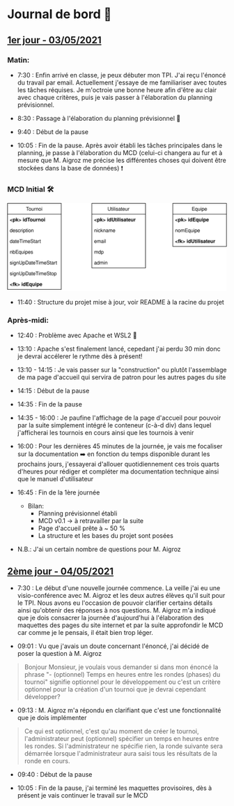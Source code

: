 # Journal de bord 📝

## <u>1er jour - 03/05/2021</u>

### Matin:

- 7:30 : Enfin arrivé en classe, je peux débuter mon TPI. J'ai reçu l'énoncé du travail par email. Actuellement j'essaye de me familiariser avec toutes les tâches réquises. Je m'octroie une bonne heure afin d'être au clair avec chaque critères, puis je vais passer à l'élaboration du planning prévisionnel.

- 8:30 : Passage à l'élaboration du planning prévisionnel 🚧

- 9:40 : Début de la pause

- 10:05 : Fin de la pause. Après avoir établi les tâches principales dans le planning, je passe à l'élaboration du MCD (celui-ci changera au fur et à mesure que M. Aigroz me précise les différentes choses qui doivent être stockées dans la base de données) ❗

### MCD Initial 🛠️

<img src="../../src/public/ressources/mcd_tpi2021.svg" height="auto;">

- 11:40 : Structure du projet mise à jour, voir README à la racine du projet

### Après-midi:

- 12:40 : Problème avec Apache et WSL2 🔺

- 13:10 : Apache s'est finalement lancé, cepedant j'ai perdu 30 min donc je devrai accélerer le rythme dès à présent!

- 13:10 - 14:15 : Je vais passer sur la "construction" ou plutôt l'assemblage de ma page d'accueil qui servira de patron pour les autres pages du site

- 14:15 : Début de la pause

- 14:35 : Fin de la pause

- 14:35 - 16:00 : Je paufine l'affichage de la page d'accueil pour pouvoir par la suite simplement intégré le conteneur (c-à-d div) dans lequel j'afficherai les tournois en cours ainsi que les tournois à venir

- 16:00 : Pour les dernières 45 minutes de la journée, je vais me focaliser sur la documentation ➡️ en fonction du temps disponible durant les prochains jours, j'essayerai d'allouer quotidiennement ces trois quarts d'heures pour rédiger et compléter ma documentation technique ainsi que le manuel d'utilisateur

- 16:45 : Fin de la 1ère journée

  - Bilan:
    - Planning prévisionnel établi
    - MCD v0.1 -> à retravailler par la suite
    - Page d'accueil prête à ~ 50 %
    - La structure et les bases du projet sont posées

- N.B.: J'ai un certain nombre de questions pour M. Aigroz

## <u>2ème jour - 04/05/2021</u>

- 7:30 : Le début d'une nouvelle journée commence. La veille j'ai eu une visio-conférence avec M. Aigroz et les deux autres élèves qu'il suit pour le TPI. Nous avons eu l'occasion de pouvoir clarifier certains détails ainsi qu'obtenir des réponses à nos questions. M. Aigroz m'a indiqué que je dois consacrer la journée d'aujourd'hui à l'élaboration des maquettes des pages du site internet et par la suite approfondir le MCD car comme je le pensais, il était bien trop léger.

- 09:01 : Vu que j'avais un doute concernant l'énoncé, j'ai décidé de poser la question à M. Aigroz

> Bonjour Monsieur, je voulais vous demander si dans mon énoncé la phrase "- (optionnel) Temps en heures entre les rondes (phases) du tournoi" signifie optionnel pour le développement ou c'est un critère optionnel pour la création d'un tournoi que je devrai cependant développer?

- 09:13 : M. Aigroz m'a répondu en clarifiant que c'est une fonctionnalité que je dois implémenter

> Ce qui est optionnel, c'est qu'au moment de créer le tournoi, l'administrateur peut (optionnel) spécifier un temps en heures entre les rondes. Si l'administrateur ne spécifie rien, la ronde suivante sera démarrée lorsque l'administrateur aura saisi tous les résultats de la ronde en cours.

- 09:40 : Début de la pause

- 10:05 : Fin de la pause, j'ai terminé les maquettes provisoires, dès à présent je vais continuer le travail sur le MCD

<object src="../maquetteSite/maquettePages.pdf" type="application/pdf"></object>

